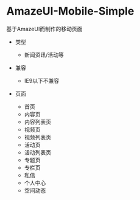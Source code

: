# AmazeUI-Mobile-Simple
基于AmazeUI而制作的移动页面

+ 类型
  - 新闻资讯/活动等

+ 兼容
  - IE9以下不兼容

+ 页面
  - 首页
  - 内容页
  - 内容列表页
  - 视频页
  - 视频列表页
  - 活动页
  - 活动列表页
  - 专题页
  - 专栏页
  - 私信
  - 个人中心
  - 空间动态
